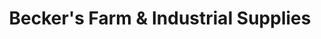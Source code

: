 ---
title: "Becker's Farm & Industrial Supplies"
url: /east-st-louis/beckers-farm-and-industrial-supplies/
shop: agrarian
---